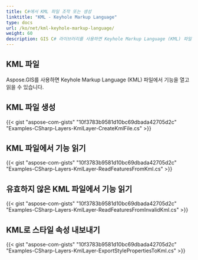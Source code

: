 ```yaml
---
title: C#에서 KML 파일 조작 또는 생성
linktitle: "KML - Keyhole Markup Language"
type: docs
url: /ko/net/kml-keyhole-markup-language/
weight: 60
description: GIS C# 라이브러리를 사용하면 Keyhole Markup Language (KML) 파일에서 기능을 열고, 생성하고, 읽을 수 있습니다.
---
```


## **KML 파일**
Aspose.GIS를 사용하면 Keyhole Markup Language (KML) 파일에서 기능을 열고 읽을 수 있습니다.
## **KML 파일 생성**
{{< gist "aspose-com-gists" "10f3783b9581d10bc69dbada42705d2c" "Examples-CSharp-Layers-KmlLayer-CreateKmlFile.cs" >}}
## **KML 파일에서 기능 읽기**
{{< gist "aspose-com-gists" "10f3783b9581d10bc69dbada42705d2c" "Examples-CSharp-Layers-KmlLayer-ReadFeaturesFromKml.cs" >}}
## **유효하지 않은 KML 파일에서 기능 읽기**
{{< gist "aspose-com-gists" "10f3783b9581d10bc69dbada42705d2c" "Examples-CSharp-Layers-KmlLayer-ReadFeaturesFromInvalidKml.cs" >}}
## **KML로 스타일 속성 내보내기**
{{< gist "aspose-com-gists" "10f3783b9581d10bc69dbada42705d2c" "Examples-CSharp-Layers-KmlLayer-ExportStylePropertiesToKml.cs" >}}
